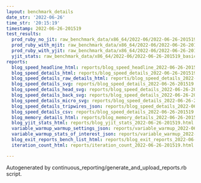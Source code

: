 ```yaml
---
layout: benchmark_details
date_str: '2022-06-26'
time_str: '20:15:19'
timestamp: 2022-06-26-201519
test_results:
  prod_ruby_no_jit: raw_benchmark_data/x86_64/2022-06/2022-06-26-201519_basic_benchmark_prod_ruby_no_jit.json
  prod_ruby_with_mjit: raw_benchmark_data/x86_64/2022-06/2022-06-26-201519_basic_benchmark_prod_ruby_with_mjit.json
  prod_ruby_with_yjit: raw_benchmark_data/x86_64/2022-06/2022-06-26-201519_basic_benchmark_prod_ruby_with_yjit.json
  yjit_stats: raw_benchmark_data/x86_64/2022-06/2022-06-26-201519_basic_benchmark_yjit_stats.json
reports:
  blog_speed_headline_html: reports/blog_speed_headline_2022-06-26-201519.html
  blog_speed_details_html: reports/blog_speed_details_2022-06-26-201519.html
  blog_speed_details_raw_details_html: reports/blog_speed_details_2022-06-26-201519.raw_details.html
  blog_speed_details_svg: reports/blog_speed_details_2022-06-26-201519.svg
  blog_speed_details_head_svg: reports/blog_speed_details_2022-06-26-201519.head.svg
  blog_speed_details_back_svg: reports/blog_speed_details_2022-06-26-201519.back.svg
  blog_speed_details_micro_svg: reports/blog_speed_details_2022-06-26-201519.micro.svg
  blog_speed_details_tripwires_json: reports/blog_speed_details_2022-06-26-201519.tripwires.json
  blog_speed_details_csv: reports/blog_speed_details_2022-06-26-201519.csv
  blog_memory_details_html: reports/blog_memory_details_2022-06-26-201519.html
  blog_yjit_stats_html: reports/blog_yjit_stats_2022-06-26-201519.html
  variable_warmup_warmup_settings_json: reports/variable_warmup_2022-06-26-201519.warmup_settings.json
  variable_warmup_stats_of_interest_json: reports/variable_warmup_2022-06-26-201519.stats_of_interest.json
  blog_exit_reports_bench_list_html: reports/blog_exit_reports_2022-06-26-201519.bench_list.html
  iteration_count_html: reports/iteration_count_2022-06-26-201519.html

---
```

Autogenerated by continuous_reporting/generate_and_upload_reports.rb script.
